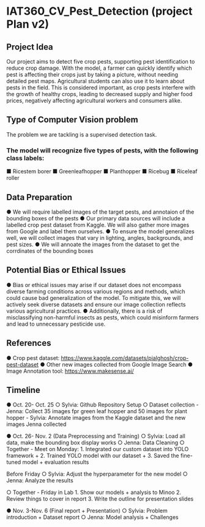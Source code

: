 # IAT360_CV_Pest_Detection (project Plan v2)

## Project Idea
 Our project aims to detect five crop pests, supporting pest identification to reduce crop damage. With the model, a farmer can quickly identify which pest is affecting their crops just by taking a picture, without needing detailed pest maps. Agricultural students can also use it to learn about pests in the field.
 This is considered important, as crop pests interfere with the growth of healthy crops, leading to decreased supply and higher food prices, negatively affecting agricultural workers and consumers alike.
## Type of Computer Vision problem
 The problem we are tackling is a supervised detection task.
 ### The model will recognize five types of pests, with the following class labels:
 ■ Ricestem borer
 ■ Greenleafhopper
 ■ Planthopper
 ■ Ricebug
 ■ Riceleaf roller

## Data Preparation
 ● We will require labelled images of the target pests, and annotaion of the bounding boxes of the pests 
 ● Our primary data sources will include a labelled crop pest dataset from Kaggle. We will also gather more images from Google and label them ourselves. 
 ● To ensure the model generalizes well, we will collect images that vary in lighting, angles, backgrounds, and pest sizes.
 ● We will annoate the images from the dataset to get the corrdinates of the bounding boxes


## Potential Bias or Ethical Issues
 ● Bias or ethical issues may arise if our dataset does not encompass diverse
 farming conditions across various regions and methods, which could cause bad
 generalization of the model. To mitigate this, we will actively seek diverse
 datasets and ensure our image collection reflects various agricultural practices.
 ● Additionally, there is a risk of misclassifying non-harmful insects as pests, which could misinform farmers and lead to unnecessary pesticide use.

## References
 ● Crop pest dataset: https://www.kaggle.com/datasets/pialghosh/crop-pest-dataset
 ● Other new images collected from Google Image Search
 ● Image Annotation tool: https://www.makesense.ai/ 

## Timeline
● Oct. 20- Oct. 25
 ○ Sylvia: Github Repository Setup
 ○ Dataset collection
    - Jenna: Collect 35 images fpr green leaf hopper and 50 images for plant hopper
    - Sylvia: Annotate images from the Kaggle dataset and the new images Jenna collected

● Oct. 26- Nov. 2 (Data Preprocessing and Training)
 ○ Sylvia: Load all data, make the bounding box display works
 ○ Jenna: Data Cleaning
 ○ Together - Meet on Monday: 
         1. Integrated our custom dataset into YOLO framework +
         2. Trained YOLO model with our dataset + 
         3. Saved the fine-tuned model + evaluation results

 Before Friday
  ○ Sylvia: Adjust the hyperparameter for the new model
  ○ Jenna: Analyze the results
  
 ○ Together - Friday in Lab
      1. Show our models + analysis to Minoo
      2. Review things to cover in report
      3. Write the outline for presentation slides
     
● Nov. 3-Nov. 6 (Final report + Presentation)
 ○ Sylvia: Problem introduction + Dataset report
 ○ Jenna: Model analysis + Challenges



